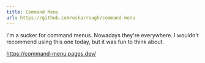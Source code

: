 ```yaml
---
title: Command Menu
url: https://github.com/oskarrough/command-menu
---
```



I'm a sucker for command menus. Nowadays they're everywhere. I wouldn't recommend using this one today, but it was fun to think about.

https://command-menu.pages.dev/
